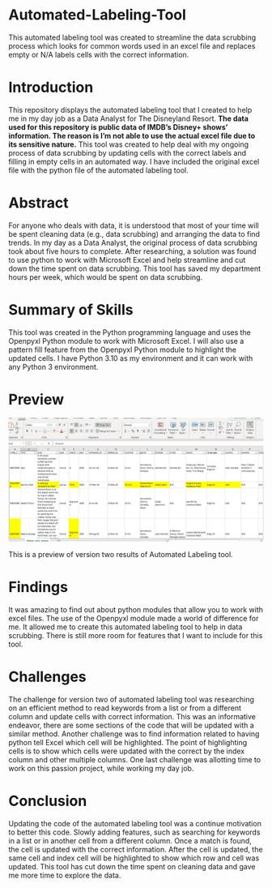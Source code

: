# Automated-Labeling-Tool
This automated labeling tool was created to streamline the data scrubbing process which looks for common words used in an excel file and replaces empty or N/A labels cells with the correct information.


# Introduction
This repository displays the automated labeling tool that I created to help me in my day job as a Data Analyst for The Disneyland Resort. <B>The data used for this repository is public data of IMDB’s Disney+ shows’ information. The reason is I’m not able to use the actual excel file due to its sensitive nature.</B> This tool was created to help deal with my ongoing process of data scrubbing by updating cells with the correct labels and filling in empty cells in an automated way. I have included the original excel file with the python file of the automated labeling tool.


# Abstract
For anyone who deals with data, it is understood that most of your time will be spent cleaning data (e.g., data scrubbing) and arranging the data to find trends. In my day as a Data Analyst, the original process of data scrubbing took about five hours to complete. After researching, a solution was found to use python to work with Microsoft Excel and help streamline and cut down the time spent on data scrubbing. This tool has saved my department hours per week, which would be spent on data scrubbing.


# Summary of Skills
This tool was created in the Python programming language and uses the Openpyxl Python module to work with Microsoft Excel. I will also use a pattern fill feature from the Openpyxl Python module to highlight the updated cells. I have Python 3.10 as my environment and it can work with any Python 3 environment.


# Preview
![Preview of version 2 tool.](https://github.com/micgonzalez/Automated-Labeling-Tool/blob/main/Automated_Labeling_Tool_Images/preview%20of%20version%2002%20tool.jpg)

This is a preview of version two results of Automated Labeling tool.


# Findings
It was amazing to find out about python modules that allow you to work with excel files. The use of the Openpyxl module made a world of difference for me. It allowed me to create this automated labeling tool to help in data scrubbing. There is still more room for features that I want to include for this tool. 


# Challenges
The challenge for version two of automated labeling tool was researching on an efficient method to read keywords from a list or from a different column and update cells with correct information. This was an informative endeavor, there are some sections of the code that will be updated with a similar method. Another challenge was to find information related to having python tell Excel which cell will be highlighted. The point of highlighting cells is to show which cells were updated with the correct by the index column and other multiple columns. One last challenge was allotting time to work on this passion project, while working my day job.


# Conclusion
Updating the code of the automated labeling tool was a continue motivation to better this code. Slowly adding features, such as searching for keywords in a list or in another cell from a different column. Once a match is found, the cell is updated with the correct information. After the cell is updated, the same cell and index cell will be highlighted to show which row and cell was updated. This tool has cut down the time spent on cleaning data and gave me more time to explore the data.

